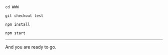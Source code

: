 ```cd WWW```

```git checkout test```

```npm install```

```npm start```

---

And you are ready to go.
